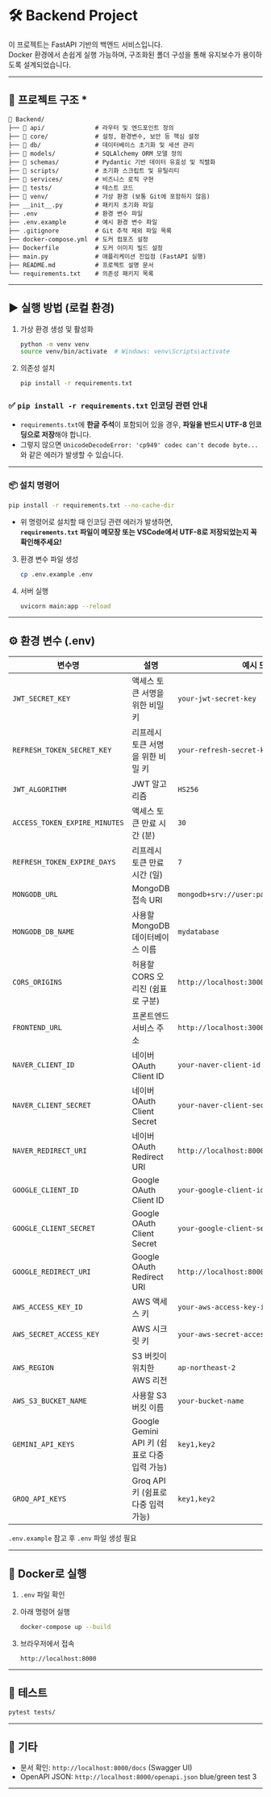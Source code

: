 # 🛠️ Backend Project

이 프로젝트는 FastAPI 기반의 백엔드 서비스입니다.  
Docker 환경에서 손쉽게 실행 가능하며, 구조화된 폴더 구성을 통해 유지보수가 용이하도록 설계되었습니다.

---

## 📁 프로젝트 구조 *

```
📁 Backend/
├── 📁 api/              # 라우터 및 엔드포인트 정의
├── 📁 core/             # 설정, 환경변수, 보안 등 핵심 설정
├── 📁 db/               # 데이터베이스 초기화 및 세션 관리
├── 📁 models/           # SQLAlchemy ORM 모델 정의
├── 📁 schemas/          # Pydantic 기반 데이터 유효성 및 직렬화
├── 📁 scripts/          # 초기화 스크립트 및 유틸리티
├── 📁 services/         # 비즈니스 로직 구현
├── 📁 tests/            # 테스트 코드
├── 📁 venv/             # 가상 환경 (보통 Git에 포함하지 않음)
├── __init__.py         # 패키지 초기화 파일
├── .env                # 환경 변수 파일
├── .env.example        # 예시 환경 변수 파일
├── .gitignore          # Git 추적 제외 파일 목록
├── docker-compose.yml  # 도커 컴포즈 설정
├── Dockerfile          # 도커 이미지 빌드 설정
├── main.py             # 애플리케이션 진입점 (FastAPI 실행)
├── README.md           # 프로젝트 설명 문서
└── requirements.txt    # 의존성 패키지 목록
```

---

## ▶️ 실행 방법 (로컬 환경)

1. 가상 환경 생성 및 활성화
    ```bash
    python -m venv venv
    source venv/bin/activate  # Windows: venv\Scripts\activate
    ```

2. 의존성 설치
    ```bash
    pip install -r requirements.txt
    ```

### ✅ `pip install -r requirements.txt` 인코딩 관련 안내

- `requirements.txt`에 **한글 주석**이 포함되어 있을 경우, **파일을 반드시 UTF-8 인코딩으로 저장**해야 합니다.
- 그렇지 않으면 `UnicodeDecodeError: 'cp949' codec can't decode byte...` 와 같은 에러가 발생할 수 있습니다.

---

### 📦 설치 명령어

```bash
pip install -r requirements.txt --no-cache-dir
```

- 위 명령어로 설치할 때 인코딩 관련 에러가 발생하면,  
  **`requirements.txt` 파일이 메모장 또는 VSCode에서 UTF-8로 저장되었는지 꼭 확인해주세요!**


3. 환경 변수 파일 생성
    ```bash
    cp .env.example .env
    ```

4. 서버 실행
    ```bash
    uvicorn main:app --reload
    ```

---

## ⚙️ 환경 변수 (.env)

| 변수명                         | 설명                                      | 예시 또는 형식                            |
|-------------------------------|-------------------------------------------|-------------------------------------------|
| `JWT_SECRET_KEY`              | 액세스 토큰 서명을 위한 비밀 키           | `your-jwt-secret-key`                     |
| `REFRESH_TOKEN_SECRET_KEY`    | 리프레시 토큰 서명을 위한 비밀 키         | `your-refresh-secret-key`                 |
| `JWT_ALGORITHM`               | JWT 알고리즘                              | `HS256`                                   |
| `ACCESS_TOKEN_EXPIRE_MINUTES` | 액세스 토큰 만료 시간 (분)                | `30`                                      |
| `REFRESH_TOKEN_EXPIRE_DAYS`   | 리프레시 토큰 만료 시간 (일)              | `7`                                       |
| `MONGODB_URL`                 | MongoDB 접속 URI                          | `mongodb+srv://user:pass@cluster.mongodb.net` |
| `MONGODB_DB_NAME`            | 사용할 MongoDB 데이터베이스 이름          | `mydatabase`                               |
| `CORS_ORIGINS`               | 허용할 CORS 오리진 (쉼표로 구분)          | `http://localhost:3000,http://example.com` |
| `FRONTEND_URL`               | 프론트엔드 서비스 주소                    | `http://localhost:3000`                    |
| `NAVER_CLIENT_ID`            | 네이버 OAuth Client ID                    | `your-naver-client-id`                     |
| `NAVER_CLIENT_SECRET`        | 네이버 OAuth Client Secret                | `your-naver-client-secret`                 |
| `NAVER_REDIRECT_URI`         | 네이버 OAuth Redirect URI                 | `http://localhost:8000/auth/naver/callback`|
| `GOOGLE_CLIENT_ID`           | Google OAuth Client ID                    | `your-google-client-id`                    |
| `GOOGLE_CLIENT_SECRET`       | Google OAuth Client Secret                | `your-google-client-secret`                |
| `GOOGLE_REDIRECT_URI`        | Google OAuth Redirect URI                 | `http://localhost:8000/auth/google/callback`|
| `AWS_ACCESS_KEY_ID`          | AWS 액세스 키                             | `your-aws-access-key-id`                   |
| `AWS_SECRET_ACCESS_KEY`      | AWS 시크릿 키                             | `your-aws-secret-access-key`               |
| `AWS_REGION`                 | S3 버킷이 위치한 AWS 리전                 | `ap-northeast-2`                           |
| `AWS_S3_BUCKET_NAME`         | 사용할 S3 버킷 이름                       | `your-bucket-name`                         |
| `GEMINI_API_KEYS`            | Google Gemini API 키 (쉼표로 다중 입력 가능) | `key1,key2`                             |
| `GROQ_API_KEYS`              | Groq API 키 (쉼표로 다중 입력 가능)         | `key1,key2`                             |


`.env.example` 참고 후 `.env` 파일 생성 필요

---

## 🐳 Docker로 실행

1. `.env` 파일 확인
2. 아래 명령어 실행
    ```bash
    docker-compose up --build
    ```

3. 브라우저에서 접속
    ```
    http://localhost:8000
    ```

---

## 🧪 테스트

```bash
pytest tests/
```

---

## 📌 기타

- 문서 확인: `http://localhost:8000/docs` (Swagger UI)
- OpenAPI JSON: `http://localhost:8000/openapi.json`
blue/green test 3
---



